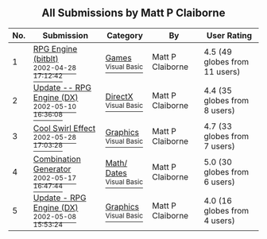 ﻿<div align="center">

## All Submissions by Matt P Claiborne

</div>

No.  | Submission | Category | By   | User Rating
---- | ---------- | -------- | ---- | -----------
1 | [RPG Engine \(bitblt\)<br /><sup>2002-04-28 17:12:42</sup>](https://github.com/Planet-Source-Code/matt-p-claiborne-rpg-engine-bitblt__1-34203) | [Games<br /><sup>Visual Basic</sup>](../ByCategory/games__1-38.md) | Matt P Claiborne | 4.5 (49 globes from 11 users)
2 | [Update \-\- RPG Engine \(DX\)<br /><sup>2002-05-10 16:36:08</sup>](https://github.com/Planet-Source-Code/matt-p-claiborne-update-rpg-engine-dx__1-34659) | [DirectX<br /><sup>Visual Basic</sup>](../ByCategory/directx__1-44.md) | Matt P Claiborne | 4.4 (35 globes from 8 users)
3 | [Cool Swirl Effect<br /><sup>2002-05-28 17:03:28</sup>](https://github.com/Planet-Source-Code/matt-p-claiborne-cool-swirl-effect__1-35225) | [Graphics<br /><sup>Visual Basic</sup>](../ByCategory/graphics__1-46.md) | Matt P Claiborne | 4.7 (33 globes from 7 users)
4 | [Combination Generator<br /><sup>2002-05-17 16:47:44</sup>](https://github.com/Planet-Source-Code/matt-p-claiborne-combination-generator__1-34893) | [Math/ Dates<br /><sup>Visual Basic</sup>](../ByCategory/math-dates__1-37.md) | Matt P Claiborne | 5.0 (30 globes from 6 users)
5 | [Update \- RPG Engine \(DX\)<br /><sup>2002-05-08 15:53:24</sup>](https://github.com/Planet-Source-Code/matt-p-claiborne-update-rpg-engine-dx__1-34515) | [Graphics<br /><sup>Visual Basic</sup>](../ByCategory/graphics__1-46.md) | Matt P Claiborne | 4.0 (16 globes from 4 users)

